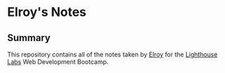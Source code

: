 # Elroy's Notes

## Summary

This repository contains all of the notes taken by [Elroy](https://github.com/letsfighting) for the [Lighthouse Labs](https://www.lighthouselabs.ca/) Web Development Bootcamp.
